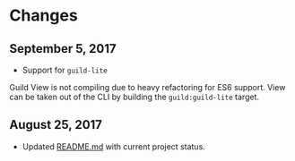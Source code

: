 # Changes

## September 5, 2017

- Support for `guild-lite`

Guild View is not compiling due to heavy refactoring for ES6
support. View can be taken out of the CLI by building the
`guild:guild-lite` target.

## August 25, 2017

- Updated [README.md](README.md) with current project status.
